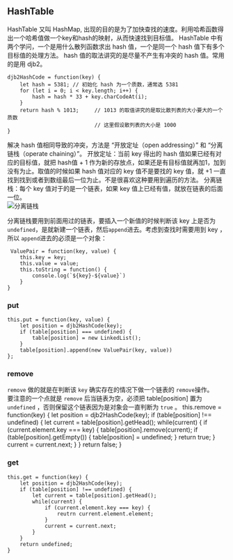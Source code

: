 ## HashTable
HashTable 又叫 HashMap, 出现的目的是为了加快查找的速度。利用哈希函数得出一个哈希值做一个key和hash的映射，从而快速找到目标值。
HashTable 中有两个学问，一个是用什么散列函数求出 hash 值，一个是同一个 hash 值下有多个目标值的处理方法。
hash 值的取法讲究的是尽量不产生有冲突的 hash 值。常用的是用 djb2。
```
djb2HashCode = function(key) {
    let hash = 5381; // 初始化 hash 为一个质数，通常选 5381
    for (let i = 0; i < key.length; i++) {
        hash = hash * 33 + key.charCodeAt(i);
    }
    return hash % 1013;     // 1013 的取值讲究的是取比散列表的大小要大的一个质数
                            // 这里假设散列表的大小是 1000
}
```

解决 hash 值相同导致的冲突，方法是 “开放定址（open addressing）” 和 “分离链栈（operate chaining）”。
开放定址：当前 key 得出的 hash 值如果已经有对应的目标值，就把 hash值 + 1 作为新的存放点，如果还是有目标值就再加1，加到没有为止。取值的时候如果 hash 值对应的 key 值不是要找的 key 值，就 +1 一直找到找到或者到数组最后一位为止。不是很喜欢这种要用到遍历的方法。
分离链栈：每个 key 值对于的是一个链表，如果 key 值上已经有值，就放在链表的后面一位。   
![分离链栈](./img/operateChaining.jpg)

分离链栈要用到前面用过的链表，要插入一个新值的时候判断该 key 上是否为 ```undefined```，是就新建一个链表，然后```append```进去。考虑到查找时需要用到 key ，所以 ```append```进去的必须是一个对象：
```
 ValuePair = function(key, value) {
    this.key = key;
    this.value = value;
    this.toString = function() {
        console.log(`${key}-${value}`)
    }
}
```
### put 
```
this.put = function(key, value) {
    let position = djb2HashCode(key);
    if (table[position] === undefined) {
        table[position] = new LinkedList();
    }
    table[position].append(new ValuePair(key, value))
};
```
### remove
```remove``` 做的就是在判断该 ```key``` 确实存在的情况下做一个链表的 ```remove```操作。   
要注意的一个点就是 ```remove``` 后当链表为空，必须把 table[position] 置为 ```undefined``` ，否则保留这个链表因为是对象会一直判断为 ```true``` 。
this.remove = function(key) {
    let position = djb2HashCode(key);
    if (table[position] !== undefined) {
        let current = table[position].getHead();
        while(current) {
            if (current.element.key === key) {
                table[position].remove(current);
                if (table[position].getEmpty()) {
                    table[position] = undefined;
                }
                return true;
            }
            current = current.next;
        }
    }
    return false;
}

### get 
```
this.get = function(key) {
    let position = djb2HashCode(key);
    if (table[position] !== undefined) {
        let current = table[position].getHead();
        while(current) {
            if (current.element.key === key) {
                reutrn current.element.element;
            }
            current = current.next;
        }
    }
    return undefined;
}